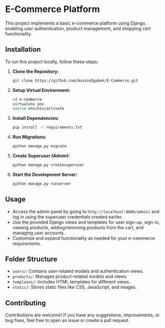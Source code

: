 # E-Commerce Platform

This project implements a basic e-commerce platform using Django, enabling user authentication, product management, and shopping cart functionality.

## Installation

To run this project locally, follow these steps:

1. **Clone the Repository:**
    ```bash
    git clone https://github.com/AvazovOgabek/E-Commerce.git
    ```

2. **Setup Virtual Environment:**
    ```bash
    cd e-commerce
    virtualenv env
    source env/bin/activate
    ```

3. **Install Dependencies:**
    ```bash
    pip install -r requirements.txt
    ```

4. **Run Migrations:**
    ```bash
    python manage.py migrate
    ```

5. **Create Superuser (Admin):**
    ```bash
    python manage.py createsuperuser
    ```

6. **Start the Development Server:**
    ```bash
    python manage.py runserver
    ```

## Usage

- Access the admin panel by going to `http://localhost:8000/admin/` and log in using the superuser credentials created earlier.
- Use the provided Django views and templates for user sign-up, sign-in, viewing products, adding/removing products from the cart, and managing user accounts.
- Customize and expand functionality as needed for your e-commerce requirements.

## Folder Structure

- `users/`: Contains user-related models and authentication views.
- `products/`: Manages product-related models and views.
- `templates/`: Includes HTML templates for different views.
- `static/`: Stores static files like CSS, JavaScript, and images.

## Contributing

Contributions are welcome! If you have any suggestions, improvements, or bug fixes, feel free to open an issue or create a pull request.


